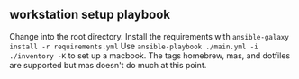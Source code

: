 ## workstation setup playbook

Change into the root directory.
Install the requirements with `ansible-galaxy install -r requirements.yml`
Use `ansible-playbook ./main.yml -i ./inventory -K` to set up a macbook.
The tags homebrew, mas, and dotfiles are supported but mas doesn't do much at this point.
